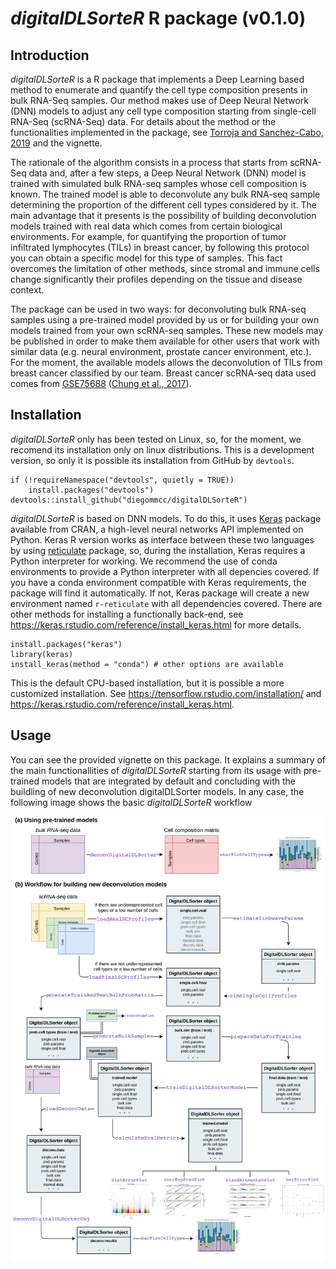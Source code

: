 # _digitalDLSorteR_ R package (v0.1.0)

## Introduction

_digitalDLSorteR_ is a R package that implements a Deep Learning based method to enumerate and quantify the cell type composition presents in bulk RNA-Seq samples. Our method makes use of Deep Neural Network (DNN) models to adjust any cell type composition starting from single-cell RNA-Seq (scRNA-Seq) data. For details about the method or the functionalities implemented in the package, see [Torroja and Sanchez-Cabo, 2019](https://www.frontiersin.org/articles/10.3389/fgene.2019.00978/full) and the vignette.

The rationale of the algorithm consists in a process that starts from scRNA-Seq data and, after a few steps, a Deep Neural Network (DNN) model is trained with simulated bulk RNA-seq samples whose cell composition is known. The trained model is able to deconvolute any bulk RNA-seq sample determining the proportion of the different cell types considered by it. The main advantage that it presents is the possibility of building deconvolution models trained with real data which comes from certain biological environments. For example, for quantifying the proportion of tumor infiltrated lymphocytes (TILs) in breast cancer, by following this protocol you can obtain a specific model for this type of samples. This fact overcomes the limitation of other methods, since stromal and immune cells change significantly their profiles depending on the tissue and disease context.

The package can be used in two ways: for deconvoluting bulk RNA-seq samples using a pre-trained model provided by us or for building your own models trained from your own scRNA-seq samples. These new models may be published in order to make them available for other users that work with similar data (e.g. neural environment, prostate cancer environment, etc.). For the moment, the available models allows the deconvolution of TILs from breast cancer classified by our team. Breast cancer scRNA-seq data used comes from [GSE75688](https://www.ncbi.nlm.nih.gov/geo/query/acc.cgi?acc=GSE75688) ([Chung et al., 2017](https://www.nature.com/articles/ncomms15081)).

## Installation

_digitalDLSorteR_ only has been tested on Linux, so, for the moment, we recomend its installation only on linux distributions. This is a development version, so only it is possible its installation from GitHub by `devtools`.

```{r}
if (!requireNamespace("devtools", quietly = TRUE))
    install.packages("devtools")
devtools::install_github("diegommcc/digitalDLSorteR")
```

_digitalDLSorteR_ is based on DNN models. To do this, it uses [Keras](https://cloud.r-project.org/web/packages/keras/index.html) package available from CRAN, a high-level neural networks API implemented on Python. Keras R version works as interface between these two languages by using [reticulate](https://cran.r-project.org/web/packages/reticulate/index.html) package, so, during the installation, Keras requires a Python interpreter for working. We recommend the use of conda environments to provide a Python interpreter with all depencies covered. If you have a conda environment compatible with Keras requirements, the package will find it automatically. If not, Keras package will create a new environment named `r-reticulate` with all dependencies covered. There are other methods for installing a functionally back-end, see <https://keras.rstudio.com/reference/install_keras.html> for more details.

```{r}
install.packages("keras")
library(keras)
install_keras(method = "conda") # other options are available
```

This is the default CPU-based installation, but it is possible a more customized installation. See <https://tensorflow.rstudio.com/installation/> and <https://keras.rstudio.com/reference/install_keras.html>.

## Usage

You can see the provided vignette on this package. It explains a summary of the main functionallities of _digitalDLSorteR_ starting from its usage with pre-trained models that are integrated by default and concluding with the buildling of new deconvolution digitalDLSorter models. In any case, the following image shows the basic _digitalDLSorteR_ workflow

<img src="man/figures/workflow_readme.png"/>

